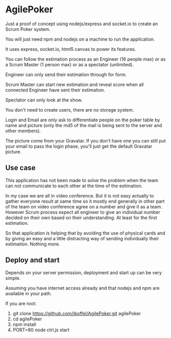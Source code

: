 # AgilePoker
Just a proof of concept using nodejs/express and socket.io to create an Scrum Poker system.

You will just need npm and nodejs on a machine to run the application.

It uses express, socket.io, html5 canvas to power its features.

You can follow the estimation process as an Engineer (16 people max) or as a Scrum Master (1 person max) or as a spectator (unlimited).

Engineer can only send their estimation through for form.

Scrum Master can start new estimation and reveal score when all connected Engineer have sent their estimation.

Spectator can only look at the show.

You don't need to create users, there are no storage system.

Login and Email are only ask to differentiate people on the poker table by name and picture (only the md5 of the mail is being sent to the server and other members).

The picture come from your Gravatar. If you don't have one you can still put your email to pass the login phase, you'll just get the default Gravatar picture.

## Use case
This application has not been made to solve the problem when the team can not communicate to each other at the time of the estimation.

In my case we are all in video conference. But it is not easy actually to gather everyone result at same time so it mostly end generally in other part of the team on video conference agree on a number and give it as a team.
However Scrum process expect all engineer to give an individual number decided on their own based on their understanding. At least for the first estimation.

So that application is helping that by avoiding the use of physical cards and by giving an easy and a little distracting way of sending individually their estimation. Nothing more.

## Deploy and start
Depends on your server permission, deployment and start up can be very simple.

Assuming you have internet access already and that nodejs and npm are available in your path.

If you are root:

1. git clone https://github.com/jboffel/AgilePoker.git agilePoker
2. cd agilePoker
3. npm install
4. PORT=80 node ctrl.js start
